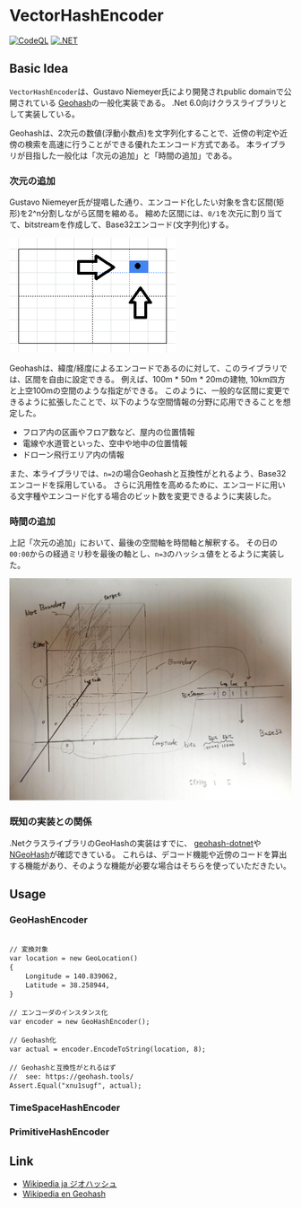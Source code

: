 # VectorHashEncoder

[![CodeQL](https://github.com/kazumatu981/VectorHashEncoder/actions/workflows/codeql.yml/badge.svg)](https://github.com/kazumatu981/VectorHashEncoder/actions/workflows/codeql.yml)
[![.NET](https://github.com/kazumatu981/VectorHashEncoder/actions/workflows/dotnet.yml/badge.svg)](https://github.com/kazumatu981/VectorHashEncoder/actions/workflows/dotnet.yml)

## Basic Idea

`VectorHashEncoder`は、Gustavo Niemeyer氏により開発されpublic domainで公開されている [Geohash](http://geohash.org/)の一般化実装である。
.Net 6.0向けクラスライブラリとして実装している。

Geohashは、2次元の数値(浮動小数点)を文字列化することで、近傍の判定や近傍の検索を高速に行うことができる優れたエンコード方式である。
本ライブラリが目指した一般化は「次元の追加」と「時間の追加」である。

### 次元の追加

Gustavo Niemeyer氏が提唱した通り、エンコード化したい対象を含む区間(矩形)を2^n分割しながら区間を縮める。
縮めた区間には、`0/1`を次元に割り当てて、bitstreamを作成して、Base32エンコード(文字列化)する。

![GeoHash](GeoHash.png)


Geohashは、緯度/経度によるエンコードであるのに対して、このライブラリでは、区間を自由に設定できる。
例えば、100m * 50m * 20mの建物, 10km四方と上空100mの空間のような指定ができる。 
このように、一般的な区間に変更できるように拡張したことで、以下のような空間情報の分野に応用できることを想定した。

* フロア内の区画やフロア数など、屋内の位置情報
* 電線や水道菅といった、空中や地中の位置情報
* ドローン飛行エリア内の情報

また、本ライブラリでは、`n=2`の場合Geohashと互換性がとれるよう、Base32エンコードを採用している。
さらに汎用性を高めるために、エンコードに用いる文字種やエンコード化する場合のビット数を変更できるように実装した。

### 時間の追加

上記「次元の追加」において、最後の空間軸を時間軸と解釈する。
その日の`00:00`からの経過ミリ秒を最後の軸とし、`n=3`のハッシュ値をとるように実装した。

![BasicIdea](BasicIdea.jpg)

### 既知の実装との関係

.NetクラスライブラリのGeoHashの実装はすでに、
[geohash-dotnet](https://www.nuget.org/packages/geohash-dotnet)や[NGeoHash](https://www.nuget.org/packages/NGeoHash)が確認できている。
これらは、デコード機能や近傍のコードを算出する機能があり、そのような機能が必要な場合はそちらを使っていただきたい。

## Usage

### GeoHashEncoder

```CSharp

// 変換対象
var location = new GeoLocation()
{
    Longitude = 140.839062,
    Latitude = 38.258944, 
}

// エンコーダのインスタンス化
var encoder = new GeoHashEncoder();

// Geohash化
var actual = encoder.EncodeToString(location, 8);

// Geohashと互換性がとれるはず
//  see: https://geohash.tools/
Assert.Equal("xnu1sugf", actual);

```

### TimeSpaceHashEncoder

### PrimitiveHashEncoder

## Link

* [Wikipedia ja ジオハッシュ](https://ja.wikipedia.org/wiki/%E3%82%B8%E3%82%AA%E3%83%8F%E3%83%83%E3%82%B7%E3%83%A5)
* [Wikipedia en Geohash](https://en.wikipedia.org/wiki/Geohash)
